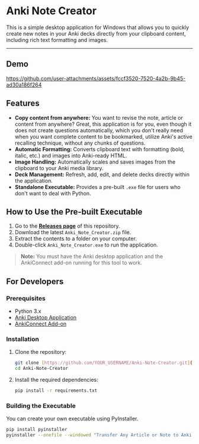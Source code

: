 # Anki Note Creator

This is a simple desktop application for Windows that allows you to quickly create new notes in your Anki decks directly from your clipboard content, including rich text formatting and images.

---

## Demo



https://github.com/user-attachments/assets/fccf3520-7520-4a2b-9b45-ad30a186f264



## Features

* **Copy content from anywhere:** You want to revise the note, article or content from anywhere? Great, this application is for you, even though it does not create questions automatically, which you don't really need when you want complete content to be bookmarked, utilize Anki's active recalling technique, without any chunks of questions.
* **Automatic Formatting:** Converts clipboard text with formatting (bold, italic, etc.) and images into Anki-ready HTML.
* **Image Handling:** Automatically scales and saves images from the clipboard to your Anki media library.
* **Deck Management:** Refresh, add, edit, and delete decks directly within the application.
* **Standalone Executable:** Provides a pre-built `.exe` file for users who don't want to deal with Python.

## How to Use the Pre-built Executable

1.  Go to the **[Releases page](https://github.com/YOUR_USERNAME/Anki-Note-Creator/releases)** of this repository.
2.  Download the latest `Anki_Note_Creator.zip` file.
3.  Extract the contents to a folder on your computer.
4.  Double-click `Anki_Note_Creator.exe` to run the application.

> **Note:** You must have the Anki desktop application and the AnkiConnect add-on running for this tool to work.

## For Developers

### Prerequisites

* Python 3.x
* [Anki Desktop Application](https://apps.ankiweb.net/)
* [AnkiConnect Add-on](https://ankiweb.net/shared/info/2055492159)

### Installation

1.  Clone the repository:
    ```bash
    git clone [https://github.com/YOUR_USERNAME/Anki-Note-Creator.git](https://github.com/YOUR_USERNAME/Anki-Note-Creator.git)
    cd Anki-Note-Creator
    ```
2.  Install the required dependencies:
    ```bash
    pip install -r requirements.txt
    ```

### Building the Executable

You can create your own executable using PyInstaller.
```bash
pip install pyinstaller
pyinstaller --onefile --windowed "Transfer Any Article or Note to Anki.py"
